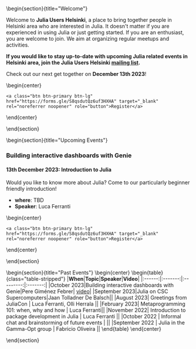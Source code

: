 <!-- =============================
     ABOUT
    ============================== -->

\begin{section}{title="Welcome"}

Welcome to **Julia Users Helsinki**, a place to bring together people in Helsinki area who are interested in Julia. It doesn't matter if you are experienced in using Julia or just getting started. If you are an enthusiast, you are welcome to join. We aim at organizing regular meetups and activities.

**If you would like to stay up-to-date with upcoming Julia related events in Helsinki area, join the Julia Users Helsinki [mailing list](https://groups.google.com/g/julia-users-helsinki).**

Check out our next get together on **December 13th 2023**!

\begin{center}
~~~
<a class="btn btn-primary btn-lg" href="https://forms.gle/S8qsdutQz6uf3HXHA" target="_blank" rel="noreferrer noopener" role="button">Register</a>
~~~

\end{center}

\end{section}


\begin{section}{title="Upcoming Events"}

### Building interactive dashboards with Genie

#### 13th December 2023: Introduction to Julia

Would you like to know more about Julia? Come to our particularly beginner friendly introduction!

- **where**: TBD
- **Speaker**: Luca Ferranti


\begin{center}
~~~
<a class="btn btn-primary btn-lg" href="https://forms.gle/S8qsdutQz6uf3HXHA" target="_blank" rel="noreferrer noopener" role="button">Register</a>
~~~

\end{center}


\end{section}

\begin{section}{title="Past Events"}
\begin{center}
\begin{table}{class="table-stripped"}
|**When**|**Topic**|**Speaker**|**Video**|
|:------:|:-------:|:---------:|:-------:|
|October 2023|Building interactive dashboards with Genie|Pere Giménez Febrer| [video](https://www.youtube.com/watch?v=31Bq-BOzqx4)|
|September 2023|Julia on CSC Supercomputers|Jaan Tolladner De Balsch||
|August 2023| Greetings from JuliaCon | Luca Ferranti, Olli Herrala ||
|February 2023| Metaprogramming 101: when, why and how | Luca Ferranti||
|November 2022| Introduction to package development in Julia | Luca Ferranti ||
|October 2022 | Informal chat and brainstorming of future events | ||
|September 2022 | Julia in the Gamma-Opt group | Fabricio Oliveira ||
\end{table}
\end{center}

\end{section}
